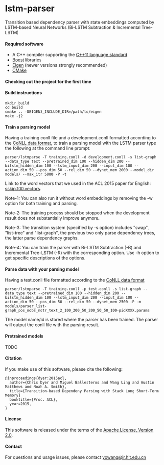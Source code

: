 # lstm-parser
Transition based dependency parser with state embeddings computed by LSTM-based Neural Networks (Bi-LSTM Subtraction & Incremental Tree-LSTM)

#### Required software

 * A C++ compiler supporting the [C++11 language standard](https://en.wikipedia.org/wiki/C%2B%2B11)
 * [Boost](http://www.boost.org/) libraries
 * [Eigen](http://eigen.tuxfamily.org) (newer versions strongly recommended)
 * [CMake](http://www.cmake.org/)

#### Checking out the project for the first time

#### Build instructions

    mkdir build
    cd build
    cmake .. -DEIGEN3_INCLUDE_DIR=/path/to/eigen
    make -j2

#### Train a parsing model

Having a training.conll file and a development.conll formatted according to the [CoNLL data format](http://ilk.uvt.nl/conll/#dataformat), to train a parsing model with the LSTM parser type the following at the command line prompt:

    parser/lstmparse -T training.conll -d development.conll -s list-graph --data_type text --pretrained_dim 100 --hidden_dim 200 --bilstm_hidden_dim 100 --lstm_input_dim 200 --input_dim 100 --action_dim 50 --pos_dim 50 --rel_dim 50 --dynet_mem 2000 --model_dir models/ --max_itr 5000 -P -t
    
Link to the word vectors that we used in the ACL 2015 paper for English:  [sskip.100.vectors](https://drive.google.com/file/d/0B8nESzOdPhLsdWF2S1Ayb1RkTXc/view?usp=sharing).

Note-1: You can also run it without word embeddings by removing the -w option for both training and parsing.

Note-2: The training process should be stopped when the development result does not substantially improve anymore.

Note-3: The transition system (specified by -s option) includes "swap", "list-tree" and "list-graph", the previous two only parse dependency trees, the latter parse dependency graphs. 

Note-4: You can train the parser with Bi-LSTM Subtraction (-B) and Incremental Tree-LSTM (-R) with the corresponding option. Use -h option to get specific descriptions of the options.

#### Parse data with your parsing model

Having a test.conll file formatted according to the [CoNLL data format](http://ilk.uvt.nl/conll/#dataformat)

    parser/lstmparse -T training.conll -p test.conll -s list-graph --data_type text --pretrained_dim 100 --hidden_dim 200 --bilstm_hidden_dim 100 --lstm_input_dim 200 --input_dim 100 --action_dim 50 --pos_dim 50 --rel_dim 50 --dynet_mem 2500 -P -m models/parser_list-graph_pos_nobs_notr_text_2_100_200_50_200_50_50_100-pidXXXX.params

The model name/id is stored where the parser has been trained.
The parser will output the conll file with the parsing result.

#### Pretrained models

TODO

#### Citation

If you make use of this software, please cite the following:

    @inproceedings{dyer:2015acl,
      author={Chris Dyer and Miguel Ballesteros and Wang Ling and Austin Matthews and Noah A. Smith},
      title={Transition-based Dependeny Parsing with Stack Long Short-Term Memory}
      booktitle={Proc. ACL},
      year=2015,
    }

#### License

This software is released under the terms of the [Apache License, Version 2.0](http://www.apache.org/licenses/LICENSE-2.0).

#### Contact

For questions and usage issues, please contact yxwang@ir.hit.edu.cn

